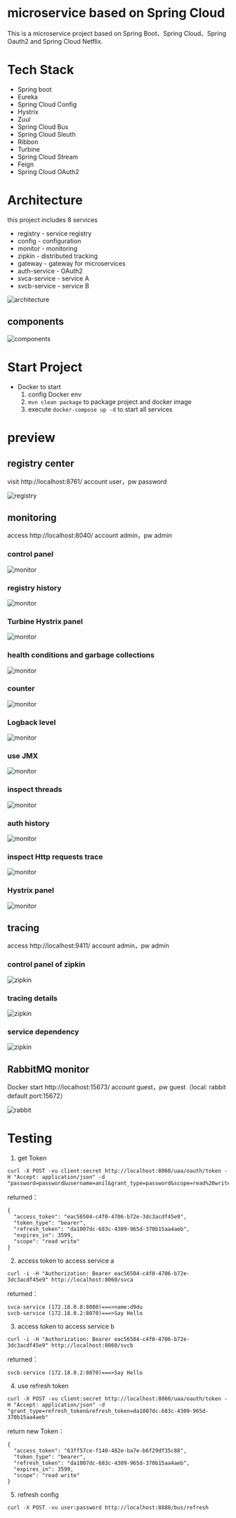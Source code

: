 # microservice based on Spring Cloud

This is a microservice project based on Spring Boot、Spring Cloud、Spring Oauth2 and Spring Cloud Netflix.

# Tech Stack
* Spring boot 
* Eureka 
* Spring Cloud Config 
* Hystrix 
* Zuul 
* Spring Cloud Bus 
* Spring Cloud Sleuth 
* Ribbon 
* Turbine 
* Spring Cloud Stream 
* Feign 
* Spring Cloud OAuth2 

# Architecture

this project includes 8 services

* registry - service registry
* config - configuration
* monitor - monitoring
* zipkin - distributed tracking
* gateway - gateway for microservices
* auth-service - OAuth2 
* svca-service - service A
* svcb-service - service B

![architecture](/screenshots/architecture.jpg)
## components
![components](/screenshots/components.jpg)

# Start Project

* Docker to start
    1. config Docker env
    2. `mvn clean package` to package project and docker image
    3. execute `docker-compose up -d` to start all services

# preview

## registry center
visit http://localhost:8761/ account user，pw password

![registry](/screenshots/registry.jpg)
## monitoring
access http://localhost:8040/ account admin，pw admin
### control panel
![monitor](/screenshots/monitor1.jpg)
### registry history
![monitor](/screenshots/monitor2.jpg)
### Turbine Hystrix panel
![monitor](/screenshots/monitor3.jpg)
### health conditions and garbage collections
![monitor](/screenshots/monitor4.jpg)
### counter
![monitor](/screenshots/monitor5.jpg)
### Logback level
![monitor](/screenshots/monitor7.jpg)
### use JMX
![monitor](/screenshots/monitor8.jpg)
### inspect threads
![monitor](/screenshots/monitor9.jpg)
### auth history
![monitor](/screenshots/monitor10.jpg)
### inspect Http requests trace
![monitor](/screenshots/monitor11.jpg)
### Hystrix panel
![monitor](/screenshots/monitor12.jpg)
## tracing
access http://localhost:9411/ account admin，pw admin
### control panel of zipkin
![zipkin](/screenshots/zipkin1.jpg)
### tracing details
![zipkin](/screenshots/zipkin2.jpg)
### service dependency
![zipkin](/screenshots/zipkin3.jpg)
## RabbitMQ monitor
Docker start http://localhost:15673/ account guest，pw guest（local: rabbit default port:15672）

![rabbit](/screenshots/rabbit.jpg)
# Testing
1. get Token
```
curl -X POST -vu client:secret http://localhost:8060/uaa/oauth/token -H "Accept: application/json" -d "password=password&username=anil&grant_type=password&scope=read%20write"
```
returned：
```
{
  "access_token": "eac56504-c4f0-4706-b72e-3dc3acdf45e9",
  "token_type": "bearer",
  "refresh_token": "da1007dc-683c-4309-965d-370b15aa4aeb",
  "expires_in": 3599,
  "scope": "read write"
}
```
2. access token to access service a 
```
curl -i -H "Authorization: Bearer eac56504-c4f0-4706-b72e-3dc3acdf45e9" http://localhost:8060/svca
```
returned：
```
svca-service (172.18.0.8:8080)===>name:d9du
svcb-service (172.18.0.2:8070)===>Say Hello
```
3. access token to access service b 
```
curl -i -H "Authorization: Bearer eac56504-c4f0-4706-b72e-3dc3acdf45e9" http://localhost:8060/svcb
```
returned：
```
svcb-service (172.18.0.2:8070)===>Say Hello
```
4. use refresh token 
```
curl -X POST -vu client:secret http://localhost:8060/uaa/oauth/token -H "Accept: application/json" -d "grant_type=refresh_token&refresh_token=da1007dc-683c-4309-965d-370b15aa4aeb"
```
return new Token：
```
{
  "access_token": "63ff57ce-f140-482e-ba7e-b6f29df35c88",
  "token_type": "bearer",
  "refresh_token": "da1007dc-683c-4309-965d-370b15aa4aeb",
  "expires_in": 3599,
  "scope": "read write"
}
```
5. refresh config
```
curl -X POST -vu user:password http://localhost:8888/bus/refresh
```